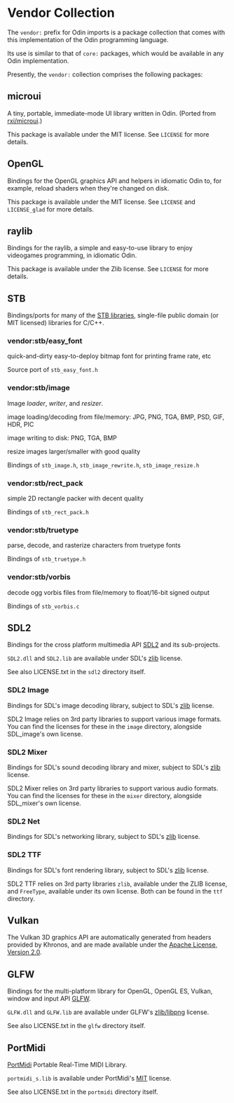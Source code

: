 # Vendor Collection

The `vendor:` prefix for Odin imports is a package collection that comes with this implementation of the Odin programming language.

Its use is similar to that of `core:` packages, which would be available in any Odin implementation.

Presently, the `vendor:` collection comprises the following packages:

## microui

A tiny, portable, immediate-mode UI library written in Odin. (Ported from [rxi/microui](https://github.com/rxi/microui).)

This package is available under the MIT license. See `LICENSE` for more details.

## OpenGL

Bindings for the OpenGL graphics API and helpers in idiomatic Odin to, for example, reload shaders when they're changed on disk.

This package is available under the MIT license. See `LICENSE` and `LICENSE_glad` for more details.

## raylib

Bindings for the raylib, a simple and easy-to-use library to enjoy videogames programming, in idiomatic Odin.

This package is available under the Zlib license. See `LICENSE` for more details.

## STB

Bindings/ports for many of the [STB libraries](https://github.com/nothings/stb), single-file public domain (or MIT licensed) libraries for C/C++.

### vendor:stb/easy_font 

quick-and-dirty easy-to-deploy bitmap font for printing frame rate, etc

Source port of `stb_easy_font.h`

### vendor:stb/image 
Image _loader_, _writer_, and _resizer_.

image loading/decoding from file/memory: JPG, PNG, TGA, BMP, PSD, GIF, HDR, PIC

image writing to disk: PNG, TGA, BMP

resize images larger/smaller with good quality

Bindings of `stb_image.h`, `stb_image_rewrite.h`, `stb_image_resize.h`

### vendor:stb/rect_pack
simple 2D rectangle packer with decent quality

Bindings of `stb_rect_pack.h`

### vendor:stb/truetype
parse, decode, and rasterize characters from truetype fonts

Bindings of `stb_truetype.h`

### vendor:stb/vorbis
decode ogg vorbis files from file/memory to float/16-bit signed output

Bindings of `stb_vorbis.c`

## SDL2

Bindings for the cross platform multimedia API [SDL2](https://github.com/libsdl-org/SDL) and its sub-projects.

`SDL2.dll` and `SDL2.lib` are available under SDL's [zlib](https://github.com/libsdl-org/SDL/blob/main/LICENSE.txt) license.

See also LICENSE.txt in the `sdl2` directory itself.

### SDL2 Image

Bindings for SDL's image decoding library, subject to SDL's [zlib](https://github.com/libsdl-org/SDL_image/blob/main/LICENSE.txt) license.

SDL2 Image relies on 3rd party libraries to support various image formats. You can find the licenses for these in the `image` directory, alongside SDL\_image's own license.

### SDL2 Mixer

Bindings for SDL's sound decoding library and mixer, subject to SDL's [zlib](https://github.com/libsdl-org/SDL_mixer/blob/master/LICENSE.txt) license.

SDL2 Mixer relies on 3rd party libraries to support various audio formats. You can find the licenses for these in the `mixer` directory, alongside SDL\_mixer's own license.

### SDL2 Net

Bindings for SDL's networking library, subject to SDL's [zlib](https://github.com/libsdl-org/SDL_net/blob/main/COPYING.txt) license.

### SDL2 TTF

Bindings for SDL's font rendering library, subject to SDL's [zlib](https://github.com/libsdl-org/SDL_ttf/blob/main/COPYING.txt) license.

SDL2 TTF relies on 3rd party libraries `zlib`, available under the ZLIB license, and `FreeType`, available under its own license. Both can be found in the `ttf` directory.

## Vulkan

The Vulkan 3D graphics API are automatically generated from headers provided by Khronos, and are made available under the [Apache License, Version 2.0](https://github.com/KhronosGroup/Vulkan-Headers/blob/master/LICENSE.txt).

## GLFW

Bindings for the multi-platform library for OpenGL, OpenGL ES, Vulkan, window and input API [GLFW](https://github.com/glfw/glfw).

`GLFW.dll` and `GLFW.lib` are available under GLFW's [zlib/libpng](https://www.glfw.org/license.html) license.

See also LICENSE.txt in the `glfw` directory itself.

## PortMidi

[PortMidi](https://sourceforge.net/projects/portmedia/) Portable Real-Time MIDI Library.

`portmidi_s.lib` is available under PortMidi's [MIT](https://sourceforge.net/projects/portmedia/) license.

See also LICENSE.txt in the `portmidi` directory itself.
